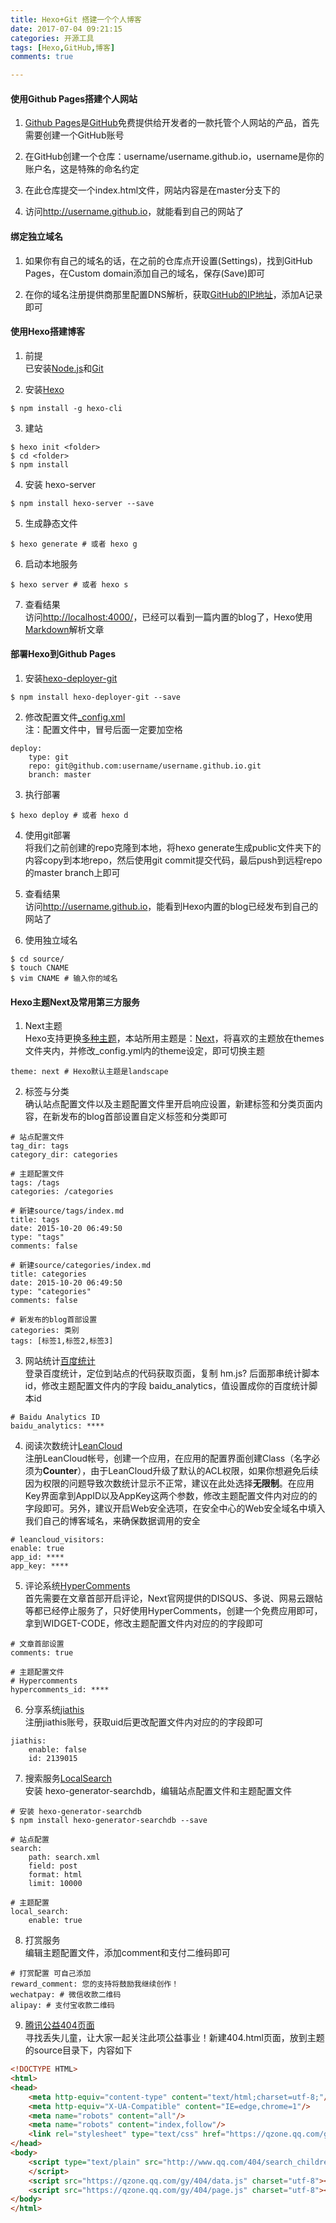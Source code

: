 ```yaml
---
title: Hexo+Git 搭建一个个人博客
date: 2017-07-04 09:21:15
categories: 开源工具
tags: [Hexo,GitHub,博客]
comments: true

---
```

#### 使用Github Pages搭建个人网站

1. [Github Pages][1]是[GitHub][2]免费提供给开发者的一款托管个人网站的产品，首先需要创建一个GitHub账号

2. 在GitHub创建一个仓库：username/username.github.io，username是你的账户名，这是特殊的命名约定

3. 在此仓库提交一个index.html文件，网站内容是在master分支下的

4. 访问<http://username.github.io>，就能看到自己的网站了<!-- more -->

#### 绑定独立域名

1. 如果你有自己的域名的话，在之前的仓库点开设置(Settings)，找到GitHub Pages，在Custom domain添加自己的域名，保存(Save)即可

2. 在你的域名注册提供商那里配置DNS解析，获取[GitHub的IP地址][3]，添加A记录即可

#### 使用Hexo搭建博客

1. 前提  
已安装[Node.js][4]和[Git][5]

2. 安装[Hexo][6]  
```shell
$ npm install -g hexo-cli
```

3. 建站  
```shell
$ hexo init <folder>
$ cd <folder>
$ npm install
```

4. 安装 hexo-server  
```shell
$ npm install hexo-server --save
```

5. 生成静态文件  
```shell
$ hexo generate # 或者 hexo g
```

6. 启动本地服务  
```shell
$ hexo server # 或者 hexo s
```

7. 查看结果  
访问<http://localhost:4000/>，已经可以看到一篇内置的blog了，Hexo使用[Markdown][7]解析文章

#### 部署Hexo到Github Pages

1. 安装[hexo-deployer-git][8]  
```shell
$ npm install hexo-deployer-git --save
```

2. 修改配置文件[_config.xml][9]  
注：配置文件中，冒号后面一定要加空格  
```
deploy:
	type: git
	repo: git@github.com:username/username.github.io.git
	branch: master
```

3. 执行部署  
```shell
$ hexo deploy # 或者 hexo d
```

4. 使用git部署  
将我们之前创建的repo克隆到本地，将hexo generate生成public文件夹下的内容copy到本地repo，然后使用git commit提交代码，最后push到远程repo的master branch上即可

5. 查看结果  
访问<http://username.github.io>，能看到Hexo内置的blog已经发布到自己的网站了

6. 使用独立域名  
```shell
$ cd source/
$ touch CNAME
$ vim CNAME # 输入你的域名
```

#### Hexo主题Next及常用第三方服务

1. Next主题  
Hexo支持更换[多种主题][10]，本站所用主题是：[Next][11]，将喜欢的主题放在themes文件夹内，并修改_config.yml内的theme设定，即可切换主题  
```
theme: next # Hexo默认主题是landscape
```

2. 标签与分类  
确认站点配置文件以及主题配置文件里开启响应设置，新建标签和分类页面内容，在新发布的blog首部设置自定义标签和分类即可  
```
# 站点配置文件
tag_dir: tags
category_dir: categories  

# 主题配置文件
tags: /tags
categories: /categories  

# 新建source/tags/index.md
title: tags
date: 2015-10-20 06:49:50
type: "tags"
comments: false  

# 新建source/categories/index.md
title: categories
date: 2015-10-20 06:49:50
type: "categories"
comments: false  

# 新发布的blog首部设置
categories: 类别
tags: [标签1,标签2,标签3]
```

3. 网站统计[百度统计](https://tongji.baidu.com/)  
登录百度统计，定位到站点的代码获取页面，复制 hm.js? 后面那串统计脚本 id，修改主题配置文件内的字段 baidu_analytics，值设置成你的百度统计脚本id  
```
# Baidu Analytics ID
baidu_analytics: ****
```

4. 阅读次数统计[LeanCloud](https://leancloud.cn/)  
注册LeanCloud帐号，创建一个应用，在应用的配置界面创建Class（名字必须为**Counter**），由于LeanCloud升级了默认的ACL权限，如果你想避免后续因为权限的问题导致次数统计显示不正常，建议在此处选择**无限制**。在应用Key界面拿到AppID以及AppKey这两个参数，修改主题配置文件内对应的的字段即可。另外，建议开启Web安全选项，在安全中心的Web安全域名中填入我们自己的博客域名，来确保数据调用的安全  
```
# leancloud_visitors:
enable: true
app_id: ****
app_key: ****
```

5. 评论系统[HyperComments](https://www.hypercomments.com/)  
首先需要在文章首部开启评论，Next官网提供的DISQUS、多说、网易云跟帖等都已经停止服务了，只好使用HyperComments，创建一个免费应用即可，拿到WIDGET-CODE，修改主题配置文件内对应的的字段即可    
```
# 文章首部设置
comments: true  

# 主题配置文件
# Hypercomments
hypercomments_id: ****
```

6. 分享系统[jiathis](http://www.jiathis.com/)  
注册jiathis账号，获取uid后更改配置文件内对应的的字段即可  
```
jiathis:
	enable: false
	id: 2139015
```

7. 搜索服务[LocalSearch]()  
安装 hexo-generator-searchdb，编辑站点配置文件和主题配置文件  
```shell
# 安装 hexo-generator-searchdb
$ npm install hexo-generator-searchdb --save  

# 站点配置
search:
	path: search.xml
	field: post
	format: html
	limit: 10000  

# 主题配置
local_search:
	enable: true
```

8. 打赏服务  
编辑主题配置文件，添加comment和支付二维码即可  
```
# 打赏配置 可自己添加
reward_comment: 您的支持将鼓励我继续创作！
wechatpay: # 微信收款二维码
alipay: # 支付宝收款二维码
```

9. [腾讯公益404页面](http://www.ixirong.com/404.html)  
寻找丢失儿童，让大家一起关注此项公益事业！新建404.html页面，放到主题的source目录下，内容如下  
```html
<!DOCTYPE HTML>
<html>
<head>
	<meta http-equiv="content-type" content="text/html;charset=utf-8;"/>
	<meta http-equiv="X-UA-Compatible" content="IE=edge,chrome=1"/>
	<meta name="robots" content="all"/>
	<meta name="robots" content="index,follow"/>
	<link rel="stylesheet" type="text/css" href="https://qzone.qq.com/gy/404/style/404style.css">
</head>
<body>
	<script type="text/plain" src="http://www.qq.com/404/search_children.js" charset="utf-8" homePageUrl="/" homePageName="回到我的主页">
	</script>
	<script src="https://qzone.qq.com/gy/404/data.js" charset="utf-8"></script>
	<script src="https://qzone.qq.com/gy/404/page.js" charset="utf-8"></script>
</body>
</html>
```

[1]: https://pages.github.com/ "Github Pages 官网"
[2]: https://github.com/ "GitHub 官网"
[3]: https://help.github.com/articles/setting-up-an-apex-domain/ "GitHub的IP地址"
[4]: https://nodejs.org/en/ "Node 官网"
[5]: https://git-scm.com/ "Git 官网"
[6]: https://hexo.io/ "Hexo 官网"
[7]: http://www.markdown.cn/ "MarkDown 文档"
[8]: https://github.com/hexojs/hexo-deployer-git "hexo-deployer-git"
[9]: https://hexo.io/docs/configuration.html "Hexo 配置"
[10]: https://hexo.io/themes/ "Hexo 主题"
[11]: http://theme-next.iissnan.com/ "Next 官网"